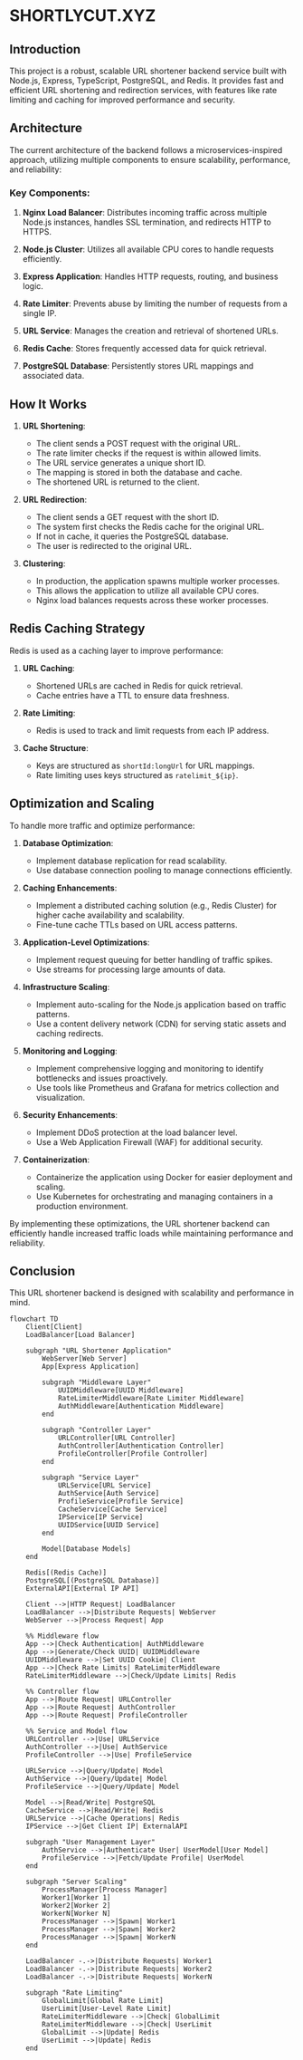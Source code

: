 # SHORTLYCUT.XYZ

## Introduction

This project is a robust, scalable URL shortener backend service built with Node.js, Express, TypeScript, PostgreSQL, and Redis. It provides fast and efficient URL shortening and redirection services, with features like rate limiting and caching for improved performance and security.

## Architecture

The current architecture of the backend follows a microservices-inspired approach, utilizing multiple components to ensure scalability, performance, and reliability:

### Key Components:

1. **Nginx Load Balancer**: Distributes incoming traffic across multiple Node.js instances, handles SSL termination, and redirects HTTP to HTTPS.

2. **Node.js Cluster**: Utilizes all available CPU cores to handle requests efficiently.

3. **Express Application**: Handles HTTP requests, routing, and business logic.

4. **Rate Limiter**: Prevents abuse by limiting the number of requests from a single IP.

5. **URL Service**: Manages the creation and retrieval of shortened URLs.

6. **Redis Cache**: Stores frequently accessed data for quick retrieval.

7. **PostgreSQL Database**: Persistently stores URL mappings and associated data.

## How It Works

1. **URL Shortening**:
   - The client sends a POST request with the original URL.
   - The rate limiter checks if the request is within allowed limits.
   - The URL service generates a unique short ID.
   - The mapping is stored in both the database and cache.
   - The shortened URL is returned to the client.

2. **URL Redirection**:
   - The client sends a GET request with the short ID.
   - The system first checks the Redis cache for the original URL.
   - If not in cache, it queries the PostgreSQL database.
   - The user is redirected to the original URL.

3. **Clustering**:
   - In production, the application spawns multiple worker processes.
   - This allows the application to utilize all available CPU cores.
   - Nginx load balances requests across these worker processes.

## Redis Caching Strategy

Redis is used as a caching layer to improve performance:

1. **URL Caching**: 
   - Shortened URLs are cached in Redis for quick retrieval.
   - Cache entries have a TTL to ensure data freshness.

2. **Rate Limiting**: 
   - Redis is used to track and limit requests from each IP address.

3. **Cache Structure**:
   - Keys are structured as `shortId:longUrl` for URL mappings.
   - Rate limiting uses keys structured as `ratelimit_${ip}`.

## Optimization and Scaling

To handle more traffic and optimize performance:

1. **Database Optimization**:
   - Implement database replication for read scalability.
   - Use database connection pooling to manage connections efficiently.

2. **Caching Enhancements**:
   - Implement a distributed caching solution (e.g., Redis Cluster) for higher cache availability and scalability.
   - Fine-tune cache TTLs based on URL access patterns.

3. **Application-Level Optimizations**:
   - Implement request queuing for better handling of traffic spikes.
   - Use streams for processing large amounts of data.

4. **Infrastructure Scaling**:
   - Implement auto-scaling for the Node.js application based on traffic patterns.
   - Use a content delivery network (CDN) for serving static assets and caching redirects.

5. **Monitoring and Logging**:
   - Implement comprehensive logging and monitoring to identify bottlenecks and issues proactively.
   - Use tools like Prometheus and Grafana for metrics collection and visualization.

6. **Security Enhancements**:
   - Implement DDoS protection at the load balancer level.
   - Use a Web Application Firewall (WAF) for additional security.

7. **Containerization**:
   - Containerize the application using Docker for easier deployment and scaling.
   - Use Kubernetes for orchestrating and managing containers in a production environment.

By implementing these optimizations, the URL shortener backend can efficiently handle increased traffic loads while maintaining performance and reliability.

## Conclusion

This URL shortener backend is designed with scalability and performance in mind.

```mermaid
flowchart TD
    Client[Client]
    LoadBalancer[Load Balancer]
    
    subgraph "URL Shortener Application"
        WebServer[Web Server]
        App[Express Application]
        
        subgraph "Middleware Layer"
            UUIDMiddleware[UUID Middleware]
            RateLimiterMiddleware[Rate Limiter Middleware]
            AuthMiddleware[Authentication Middleware]
        end
        
        subgraph "Controller Layer"
            URLController[URL Controller]
            AuthController[Authentication Controller]
            ProfileController[Profile Controller]
        end
        
        subgraph "Service Layer"
            URLService[URL Service]
            AuthService[Auth Service]
            ProfileService[Profile Service]
            CacheService[Cache Service]
            IPService[IP Service]
            UUIDService[UUID Service]
        end
        
        Model[Database Models]
    end
    
    Redis[(Redis Cache)]
    PostgreSQL[(PostgreSQL Database)]
    ExternalAPI[External IP API]
    
    Client -->|HTTP Request| LoadBalancer
    LoadBalancer -->|Distribute Requests| WebServer
    WebServer -->|Process Request| App
    
    %% Middleware flow
    App -->|Check Authentication| AuthMiddleware
    App -->|Generate/Check UUID| UUIDMiddleware
    UUIDMiddleware -->|Set UUID Cookie| Client
    App -->|Check Rate Limits| RateLimiterMiddleware
    RateLimiterMiddleware -->|Check/Update Limits| Redis
    
    %% Controller flow
    App -->|Route Request| URLController
    App -->|Route Request| AuthController
    App -->|Route Request| ProfileController
    
    %% Service and Model flow
    URLController -->|Use| URLService
    AuthController -->|Use| AuthService
    ProfileController -->|Use| ProfileService
    
    URLService -->|Query/Update| Model
    AuthService -->|Query/Update| Model
    ProfileService -->|Query/Update| Model
    
    Model -->|Read/Write| PostgreSQL
    CacheService -->|Read/Write| Redis
    URLService -->|Cache Operations| Redis
    IPService -->|Get Client IP| ExternalAPI
    
    subgraph "User Management Layer"
        AuthService -->|Authenticate User| UserModel[User Model]
        ProfileService -->|Fetch/Update Profile| UserModel
    end
    
    subgraph "Server Scaling"
        ProcessManager[Process Manager]
        Worker1[Worker 1]
        Worker2[Worker 2]
        WorkerN[Worker N]
        ProcessManager -->|Spawn| Worker1
        ProcessManager -->|Spawn| Worker2
        ProcessManager -->|Spawn| WorkerN
    end
    
    LoadBalancer -.->|Distribute Requests| Worker1
    LoadBalancer -.->|Distribute Requests| Worker2
    LoadBalancer -.->|Distribute Requests| WorkerN
    
    subgraph "Rate Limiting"
        GlobalLimit[Global Rate Limit]
        UserLimit[User-Level Rate Limit]
        RateLimiterMiddleware -->|Check| GlobalLimit
        RateLimiterMiddleware -->|Check| UserLimit
        GlobalLimit -->|Update| Redis
        UserLimit -->|Update| Redis
    end
```
